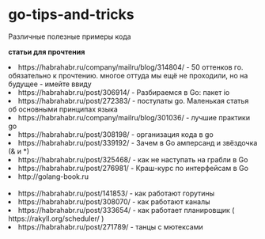 # go-tips-and-tricks

Различные полезные примеры кода

<b>статьи для прочтения</b><p>

<li>https://habrahabr.ru/company/mailru/blog/314804/ - 50 оттенков го. обязательно к прочтению. многое оттуда мы ещё не проходили, но на будущее - имейте ввиду
<li>https://habrahabr.ru/post/306914/ - Разбираемся в Go: пакет io
<li>https://habrahabr.ru/post/272383/ - постулаты go. Маленькая статья об основными принципах языка
<li>https://habrahabr.ru/company/mailru/blog/301036/ - лучшие практики go
<li>https://habrahabr.ru/post/308198/ - организация кода в go
<li>https://habrahabr.ru/post/339192/ - Зачем в Go амперсанд и звёздочка (& и *)
<li>https://habrahabr.ru/post/325468/ - как не наступать на грабли в Go
<li>https://habrahabr.ru/post/276981/ - Краш-курс по интерфейсам в Go
<li>http://golang-book.ru
<br></br>
<li>https://habrahabr.ru/post/141853/ - как работают горутины
<li>https://habrahabr.ru/post/308070/ - как работают каналы
<li>https://habrahabr.ru/post/333654/ - как работает планировщик ( https://rakyll.org/scheduler/ )
<li>https://habrahabr.ru/post/271789/ - танцы с мютексами
